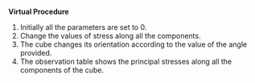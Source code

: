 **Virtual Procedure**
1. Initially all the parameters are set to 0.
2. Change the values of stress along all the components.
3. The cube changes its orientation according to the value of the angle provided.
4. The observation table shows the principal stresses along all the components of the cube.